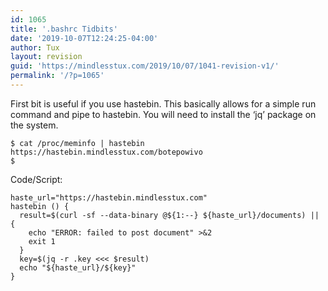 ```yaml
---
id: 1065
title: '.bashrc Tidbits'
date: '2019-10-07T12:24:25-04:00'
author: Tux
layout: revision
guid: 'https://mindlesstux.com/2019/10/07/1041-revision-v1/'
permalink: '/?p=1065'
---
```


First bit is useful if you use hastebin. This basically allows for a simple run command and pipe to hastebin. You will need to install the ‘jq’ package on the system.

```
$ cat /proc/meminfo | hastebin
https://hastebin.mindlesstux.com/botepowivo
$
```

Code/Script:

```
haste_url="https://hastebin.mindlesstux.com"
hastebin () {
  result=$(curl -sf --data-binary @${1:--} ${haste_url}/documents) || {
    echo "ERROR: failed to post document" >&2
    exit 1
  }
  key=$(jq -r .key <<< $result)
  echo "${haste_url}/${key}"
}
```